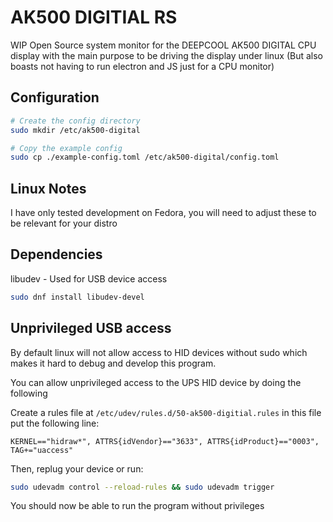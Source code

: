# AK500 DIGITIAL RS

WIP Open Source system monitor for the DEEPCOOL AK500 DIGITAL CPU display with the main purpose to 
be driving the display under linux (But also boasts not having to run electron and JS just for a CPU monitor)

## Configuration


```sh
# Create the config directory
sudo mkdir /etc/ak500-digital

# Copy the example config
sudo cp ./example-config.toml /etc/ak500-digital/config.toml
```


## Linux Notes

I have only tested development on Fedora, you will need to adjust these to be relevant for your distro

## Dependencies

libudev - Used for USB device access

```sh
sudo dnf install libudev-devel 
```

## Unprivileged USB access

By default linux will not allow access to HID devices without sudo which makes it hard to debug and develop this program.

You can allow unprivileged access to the UPS HID device by doing the following

Create a rules file at `/etc/udev/rules.d/50-ak500-digitial.rules` in this file put the following line:

```
KERNEL=="hidraw*", ATTRS{idVendor}=="3633", ATTRS{idProduct}=="0003", TAG+="uaccess"
```

Then, replug your device or run:

```sh
sudo udevadm control --reload-rules && sudo udevadm trigger
```

You should now be able to run the program without privileges